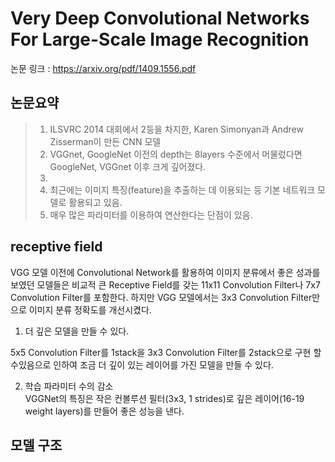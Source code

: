 Very Deep Convolutional Networks For Large-Scale Image Recognition
============================================================================
논문 링크 : <https://arxiv.org/pdf/1409.1556.pdf>   
   
   
   
논문요약
--------
>1. ILSVRC 2014 대회에서 2등을 차지한, Karen Simonyan과 Andrew Zisserman이 만든 CNN 모델
>2. VGGnet, GoogleNet 이전의 depth는 8layers 수준에서 머물렀다면 GoogleNet, VGGnet 이후 크게 깊어졌다.
>3. 
>4. 최근에는 이미지 특징(feature)을 추출하는 데 이용되는 등 기본 네트워크 모델로 활용되고 있음.
>5. 매우 많은 파라미터를 이용하여 연산한다는 단점이 있음.

receptive field
---------------
VGG 모델 이전에 Convolutional Network를 활용하여 이미지 분류에서 좋은 성과를 보였던 모델들은 비교적 큰 Receptive Field를 갖는 11x11 Convolution Filter나 7x7 Convolution Filter를 포함한다. 하지만 VGG 모델에서는 3x3 Convolution Filter만으로 이미지 분류 정확도를 개선시켰다.   

1. 더 깊은 모델을 만들 수 있다.   

5x5 Convolution Filter를 1stack을 3x3 Convolution Filter를 2stack으로 구현 할 수있음으로 인하여 조금 더 깊이 있는 레이어를 가진  모델을 만들 수 있다. 

2. 학습 파라미터 수의 감소   
VGGNet의 특징은 작은 컨볼루션 필터(3x3, 1 strides)로 깊은 레이어(16-19 weight layers)를 만들어 좋은 성능을 낸다.

모델 구조
--------
